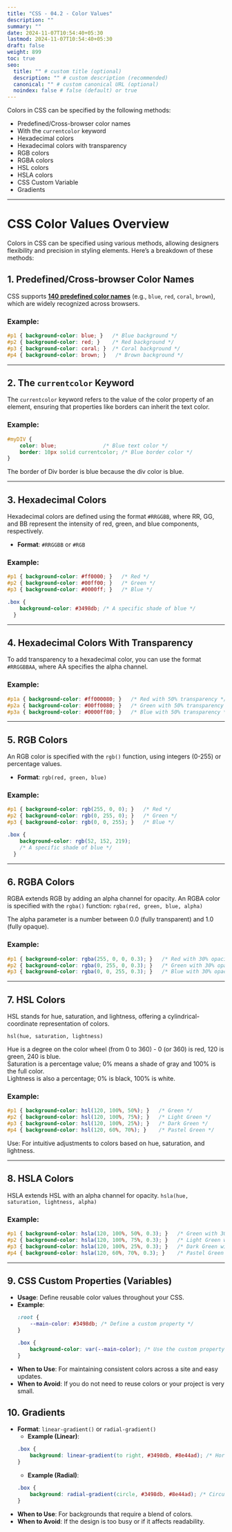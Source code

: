 ```yaml
---
title: "CSS - 04.2 - Color Values"
description: ""
summary: ""
date: 2024-11-07T10:54:40+05:30
lastmod: 2024-11-07T10:54:40+05:30
draft: false
weight: 899
toc: true
seo:
  title: "" # custom title (optional)
  description: "" # custom description (recommended)
  canonical: "" # custom canonical URL (optional)
  noindex: false # false (default) or true
---
```



Colors in CSS can be specified by the following methods:
- Predefined/Cross-browser color names
- With the `currentcolor` keyword
- Hexadecimal colors
- Hexadecimal colors with transparency
- RGB colors
- RGBA colors
- HSL colors
- HSLA colors
- CSS Custom Variable
- Gradients


---

# CSS Color Values Overview

Colors in CSS can be specified using various methods, allowing designers flexibility and precision in styling elements. Here’s a breakdown of these methods:

## 1. Predefined/Cross-browser Color Names

CSS supports [**140 predefined color names**](https://www.w3schools.com/colors/colors_names.asp) (e.g., `blue`, `red`, `coral`, `brown`), which are widely recognized across browsers.

### Example:
```css
#p1 { background-color: blue; }   /* Blue background */
#p2 { background-color: red; }    /* Red background */
#p3 { background-color: coral; }  /* Coral background */
#p4 { background-color: brown; }   /* Brown background */
```


---

## 2. The `currentcolor` Keyword

The `currentcolor` keyword refers to the value of the color property of an element, ensuring that properties like borders can inherit the text color.

### Example:
```css
#myDIV { 
    color: blue;               /* Blue text color */
    border: 10px solid currentcolor; /* Blue border color */
}
```
The border of Div border is blue because the div color is blue. 


---

## 3. Hexadecimal Colors

Hexadecimal colors are defined using the format `#RRGGBB`, where RR, GG, and BB represent the intensity of red, green, and blue components, respectively.
- **Format**: `#RRGGBB` or `#RGB`
### Example:
```css
#p1 { background-color: #ff0000; }   /* Red */
#p2 { background-color: #00ff00; }   /* Green */
#p3 { background-color: #0000ff; }   /* Blue */

.box {
    background-color: #3498db; /* A specific shade of blue */
  }
```


---

## 4. Hexadecimal Colors With Transparency

To add transparency to a hexadecimal color, you can use the format `#RRGGBBAA`, where AA specifies the alpha channel.

### Example:
```css
#p1a { background-color: #ff000080; }   /* Red with 50% transparency */
#p2a { background-color: #00ff0080; }   /* Green with 50% transparency */
#p3a { background-color: #0000ff80; }   /* Blue with 50% transparency */
```


---

## 5. RGB Colors

An RGB color is specified with the `rgb()` function, using integers (0-255) or percentage values.

- **Format**: `rgb(red, green, blue)`

### Example:
```css
#p1 { background-color: rgb(255, 0, 0); }   /* Red */
#p2 { background-color: rgb(0, 255, 0); }   /* Green */
#p3 { background-color: rgb(0, 0, 255); }   /* Blue */

.box {
	background-color: rgb(52, 152, 219); 
	/* A specific shade of blue */
  }
```

---

## 6. RGBA Colors

RGBA extends RGB by adding an alpha channel for opacity.
An RGBA color is specified with the `rgba()`
function:
`rgba(red, green, blue, alpha)`

The alpha parameter is a number between 0.0 (fully transparent) and 1.0 (fully opaque).

### Example:
```css
#p1 { background-color: rgba(255, 0, 0, 0.3); }   /* Red with 30% opacity */
#p2 { background-color: rgba(0, 255, 0, 0.3); }   /* Green with 30% opacity */
#p3 { background-color: rgba(0, 0, 255, 0.3); }   /* Blue with 30% opacity */
```


---

## 7. HSL Colors

HSL stands for hue, saturation, and lightness, offering a cylindrical-coordinate representation of colors.

`hsl(hue, saturation, lightness)`

Hue is a degree on the color wheel (from 0 to 360) - 0 (or 360) is red, 120 is green, 240 is blue.  
Saturation is a percentage value; 0% means a shade of gray and 100% is the full color.   
Lightness is also a percentage; 0% is black, 100% is white.

### Example:
```css
#p1 { background-color: hsl(120, 100%, 50%); }   /* Green */
#p2 { background-color: hsl(120, 100%, 75%); }   /* Light Green */
#p3 { background-color: hsl(120, 100%, 25%); }   /* Dark Green */
#p4 { background-color: hsl(120, 60%, 70%); }    /* Pastel Green */
```

Use: For intuitive adjustments to colors based on hue, saturation, and lightness.


---

## 8. HSLA Colors

HSLA extends HSL with an alpha channel for opacity.
`hsla(hue, saturation, lightness, alpha)`

### Example:
```css
#p1 { background-color: hsla(120, 100%, 50%, 0.3); }   /* Green with 30% opacity */
#p2 { background-color: hsla(120, 100%, 75%, 0.3); }   /* Light Green with 30% opacity */
#p3 { background-color: hsla(120, 100%, 25%, 0.3); }   /* Dark Green with 30% opacity */
#p4 { background-color: hsla(120, 60%, 70%, 0.3); }    /* Pastel Green with 30% opacity */
```


---


## 9. CSS Custom Properties (Variables)
- **Usage**: Define reusable color values throughout your CSS.
- **Example**:
  ```css
  :root {
      --main-color: #3498db; /* Define a custom property */
  }

  .box {
      background-color: var(--main-color); /* Use the custom property */
  }
  ```
- **When to Use**: For maintaining consistent colors across a site and easy updates.
- **When to Avoid**: If you do not need to reuse colors or your project is very small.

## 10. Gradients
- **Format**: `linear-gradient()` or `radial-gradient()`
  - **Example (Linear)**:
  ```css
  .box {
      background: linear-gradient(to right, #3498db, #8e44ad); /* Horizontal gradient */
  }
  ```
  - **Example (Radial)**:
  ```css
  .box {
      background: radial-gradient(circle, #3498db, #8e44ad); /* Circular gradient */
  }
  ```
- **When to Use**: For backgrounds that require a blend of colors.
- **When to Avoid**: If the design is too busy or if it affects readability.
